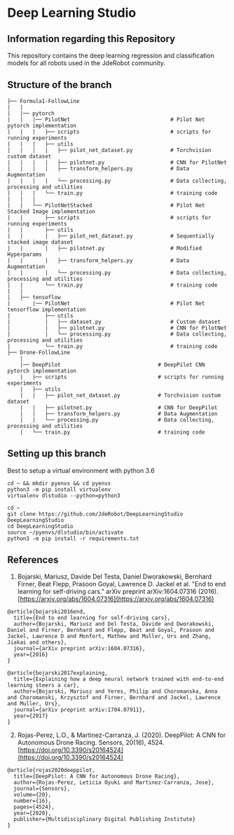 # Deep Learning Studio

## Information regarding this Repository

This repository contains the deep learning regression and classification models for all robots used in the JdeRobot community.


## Structure of the branch

    ├── Formula1-FollowLine
    |   |
    |   |── pytorch
    |   |   |── PilotNet                                # Pilot Net pytorch implementation
    |   |   |   ├── scripts                             # scripts for running experiments 
    |   |   |   ├── utils                               
    |   |   |   |   ├── pilot_net_dataset.py            # Torchvision custom dataset
    |   |   |   |   ├── pilotnet.py                     # CNN for PilotNet
    |   |   |   |   ├── transform_helpers.py            # Data Augmentation
    |   |   |   |   └── processing.py                   # Data collecting, processing and utilities
    |   |   |   └── train.py                            # training code
    |   |   |
    |   |   └── PilotNetStacked                         # Pilot Net Stacked Image implementation
    |   |       ├── scripts                             # scripts for running experiments 
    |   |       ├── utils                               
    |   |       |   ├── pilot_net_dataset.py            # Sequentially stacked image dataset
    |   |       |   ├── pilotnet.py                     # Modified Hyperparams 
    |   |       |   ├── transform_helpers.py            # Data Augmentation
    |   |       |   └── processing.py                   # Data collecting, processing and utilities
    |   |       └── train.py                            # training code
    |   |
    |   ├── tensoflow
    |       |── PilotNet                                # Pilot Net tensorflow implementation
    |           ├── utils                               
    |           |   ├── dataset.py                      # Custom dataset
    |           |   ├── pilotnet.py                     # CNN for PilotNet
    |           |   └── processing.py                   # Data collecting, processing and utilities
    |           └── train.py                            # training code
    ├── Drone-FollowLine
        |
        |── DeepPilot                               # DeepPilot CNN pytorch implementation
        |   ├── scripts                             # scripts for running experiments 
        |   ├── utils                               
        |   |   ├── pilot_net_dataset.py            # Torchvision custom dataset
        |   |   ├── pilotnet.py                     # CNN for DeepPilot
        |   |   ├── transform_helpers.py            # Data Augmentation
        |   |   └── processing.py                   # Data collecting, processing and utilities
        |   └── train.py                            # training code


## Setting up this branch

Best to setup a virtual environment with python 3.6

```
cd ~ && mkdir pyenvs && cd pyenvs
python3 -m pip install virtualenv
virtualenv dlstudio --python=python3

cd ~
git clone https://github.com/JdeRobot/DeepLearningStudio DeepLearningStudio
cd DeepLearningStudio
source ~/pyenvs/dlstudio/bin/activate
python3 -m pip install -r requirements.txt
```

## References

1. Bojarski, Mariusz, Davide Del Testa, Daniel Dworakowski, Bernhard Firner, Beat Flepp, Prasoon Goyal, Lawrence D. Jackel et al. "End to end learning for self-driving cars." arXiv preprint arXiv:1604.07316 (2016). [https://arxiv.org/abs/1604.07316](https://arxiv.org/abs/1604.07316)

```
@article{bojarski2016end,
  title={End to end learning for self-driving cars},
  author={Bojarski, Mariusz and Del Testa, Davide and Dworakowski, Daniel and Firner, Bernhard and Flepp, Beat and Goyal, Prasoon and Jackel, Lawrence D and Monfort, Mathew and Muller, Urs and Zhang, Jiakai and others},
  journal={arXiv preprint arXiv:1604.07316},
  year={2016}
}

@article{bojarski2017explaining,
  title={Explaining how a deep neural network trained with end-to-end learning steers a car},
  author={Bojarski, Mariusz and Yeres, Philip and Choromanska, Anna and Choromanski, Krzysztof and Firner, Bernhard and Jackel, Lawrence and Muller, Urs},
  journal={arXiv preprint arXiv:1704.07911},
  year={2017}
}
```

2. Rojas-Perez, L.O., & Martinez-Carranza, J. (2020). DeepPilot: A CNN for Autonomous Drone Racing. Sensors, 20(16), 4524. [https://doi.org/10.3390/s20164524](https://doi.org/10.3390/s20164524)

```
@article{rojas2020deeppilot,
  title={DeepPilot: A CNN for Autonomous Drone Racing},
  author={Rojas-Perez, Leticia Oyuki and Martinez-Carranza, Jose},
  journal={Sensors},
  volume={20},
  number={16},
  pages={4524},
  year={2020},
  publisher={Multidisciplinary Digital Publishing Institute}
}
```


